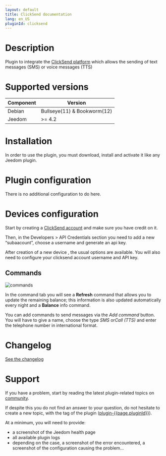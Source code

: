 ```yaml
---
layout: default
title: ClickSend documentation 
lang: en_US
pluginId: clicksend
---
```


# Description

Plugin to integrate the [ClickSend platform](https://www.clicksend.com) which allows the sending of text messages (SMS) or voice messages (TTS)

# Supported versions

| Component | Version                     |
|-----------|-----------------------------|
| Debian    | Bullseye(11) & Bookworm(12) |
| Jeedom    | >= 4.2                      |

# Installation

In order to use the plugin, you must download, install and activate it like any Jeedom plugin.

# Plugin configuration

There is no additional configuration to do here.

# Devices configuration

Start by creating a [ClickSend account](https://www.clicksend.com) and make sure you have credit on it.

Then, in the Developers > API Credentials section you need to add a new “subaacount”, choose a username and generate an api key.

After creation of a new device , the usual options are available.
You will also need to configure your clicksend account username and API key.

## Commands

![commands](./../images/commands.png)

In the command tab you will see a **Refresh** command that allows you to update the remaining balance; this information is also updated automatically every night and a **Balance** info command.

You can add commands to send messages via the *Add command* button. You will have to give a name, choose the type *SMS* or*Call (TTS)* and enter the telephone number in international format.

# Changelog

[See the changelog](./changelog)

# Support

If you have a problem, start by reading the latest plugin-related topics on [community]({{site.forum}}/tag/plugin-{{page.pluginId}}).

If despite this you do not find an answer to your question, do not hesitate to create a new topic, with the tag of the plugin ([plugin-{{page.pluginId}}]({{site.forum}}/tag/plugin-{{page.pluginId}})).

At a minimum, you will need to provide:

- a screenshot of the Jeedom health page
- all available plugin logs
- depending on the case, a screenshot of the error encountered, a screenshot of the configuration causing the problem...
